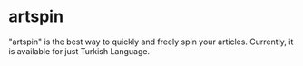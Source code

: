 # artspin
"artspin" is the best way to quickly and freely spin your articles. Currently, it is available for just Turkish Language.
